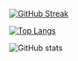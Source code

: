 [![GitHub Streak](http://github-readme-streak-stats.herokuapp.com?user=sulemvn&theme=dark&background=000000)](https://git.io/streak-stats)

[![Top Langs](https://github-readme-stats.vercel.app/api/top-langs/?username=sulemvn&layout=compact&theme=vision-friendly-dark)](https://github.com/anuraghazra/github-readme-stats) 

![GitHub stats](https://github-readme-stats.vercel.app/api?username=sulemvn&show=reviews,discussions_started,discussions_answered,prs_merged,prs_merged_percentage)

